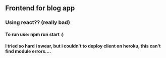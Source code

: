 ## Frontend for blog app

### Using react?? (really bad)

#### To run use: npm run start :)

#### I tried so hard i swear, but i couldn't to deploy client on heroku, this can't find module errors....
